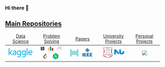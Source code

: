 ### Hi there 👋

<h2><a href="/README.md">Main Repositories</a></h2>

<table>
    <thead>
        <tr>
<td align="center" width="16.6%"><a href="https://github.com/MohamedAtta-AI/MohamedAtta-AI/"> Data Science </a></td>
<td align="center" width="16.6%"><a href="https://github.com/MohamedAtta-AI/MohamedAtta-AI/"> Problem Solving  </a></td>
<td align="center" width="16.6%"><a href="https://github.com/MohamedAtta-AI/MohamedAtta-AI/"> Papers </a></td>
<td align="center" width="16.6%"><a href="https://github.com/MohamedAtta-AI/MohamedAtta-AI/"> University Projects </a></td>
<td align="center" width="16.6%"><a href="https://github.com/MohamedAtta-AI/MohamedAtta-AI/"> Personal Projects </a></td>
        </tr>
    </thead>
    <tbody>
        <tr>
<td align="center"><a href="https://github.com/MohamedAtta-AI/MohamedAtta-AI/">
                   <img src="Stickers/k.png" width="90%"></img></a></td>
<td align="center"><a href="https://github.com/MohamedAtta-AI/MohamedAtta-AI/">
                   <img src="/Stickers/ps.png" width="80%"></img></a></td>
<td align="center"><a href="https://github.com/MohamedAtta-AI/MohamedAtta-AI/">
                   <img src="/Stickers/papers.png" width="100%"></img></a></td>
<td align="center"><a href="https://github.com/MohamedAtta-AI/MohamedAtta-AI/">
                   <img src="/Stickers/unis1.png" width="80%"></img></a></td>
<td align="center"><a href="https://github.com/MohamedAtta-AI/MohamedAtta-AI/">
                   <img src="https://cdn.dribbble.com/users/1162077/screenshots/3848914/programmer.gif" width="90%"></img></a></td>
</table>

<!--
**MohamedAtta-AI/MohamedAtta-AI** is a ✨ _special_ ✨ repository because its `README.md` (this file) appears on your GitHub profile.
https://gifdb.com/images/high/monkey-laptop-coding-miys12p5izw3s11s.gif
Here are some ideas to get you started:

- 🔭 I’m currently working on ...
- 🌱 I’m currently learning ...
- 👯 I’m looking to collaborate on ...
- 🤔 I’m looking for help with ...
- 💬 Ask me about ...
- 📫 How to reach me: ...
- 😄 Pronouns: ...
- ⚡ Fun fact: ...
-->
